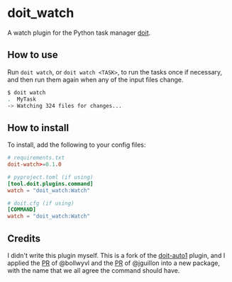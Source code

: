 # doit_watch

A watch plugin for the Python task manager [doit](https://pydoit.org).

## How to use

Run `doit watch`, or `doit watch <TASK>`, to run the tasks once if
necessary, and then run them again when any of the input files change.

```sh
$ doit watch
.  MyTask
-> Watching 324 files for changes...
```

## How to install

To install, add the following to your config files:

```conf
# requirements.txt
doit-watch>=0.1.0
```

```conf
# pyproject.toml (if using)
[tool.doit.plugins.command]
watch = "doit_watch:Watch"
```

```conf
# doit.cfg (if using)
[COMMAND]
watch = "doit_watch:Watch"
```

## Credits

I didn't write this plugin myself. This is a fork of the
[doit-auto1](https://github.com/pydoit/doit-auto1) plugin, and
I applied the [PR](https://github.com/pydoit/doit-auto1/pull/1) of
@bollwyvl and the [PR](https://github.com/pydoit/doit-auto1/pull/2) of
@jguillon into a new package, with the name that we all agree the
command should have.

